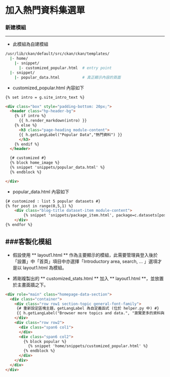 # 加入熱門資料集選單

<script type="text/javascript" src="../js/general.js"></script>

### 新建模組
---

* 此模組為自建模組

```bash
/usr/lib/ckan/default/src/ckan/ckan/templates/
  |- home/
    |- snippet/
      |- customized_popular.html  # entry point
  |- snippet/
    |- popular_data.html          # 真正顯示內容的頁面
```

* customized_popular.html 內容如下

```html
{% set intro = g.site_intro_text %}

<div class="box" style="padding-bottom: 20px;">
  <header class="hp-header-bg">
    {% if intro %}
      {{ h.render_markdown(intro) }}
    {% else %}
      <h3 class="page-heading module-content">
      {{ h.getLangLabel("Popular Data","熱門資料") }}
      </h3>
    {% endif %}
  </header>

  {# customized #}
  {% block home_image %}
  {% snippet 'snippets/popular_data.html' %}
  {% endblock %}

</div>
```

* popular_data.html 內容如下

```html
{# customized : list 5 popular datasets #}
{% for post in range(0,5,1) %}
    <div class="blog-title dataset-item module-content">
        {% snippet 'snippets/package_item.html', package=c.datasets[post], banner=true %}
    </div>
{% endfor %}
```

###客製化模組
---

* 假設使用 ** layout1.html ** 作為主要顯示的模組，此需要管理員登入後於「設置」中「首頁」項目中亦選擇「Introductory area, search, ... 」選項才是以 layout1.html 為模組。

* 將剛複製出的 ** customized_stats.html ** 加入 ** layout1.html **，並放置於主畫面牆之下。

```html
<div role="main" class="homepage-data-section">
  <div class="container">
    <div class="row row1 section-topic general-font-family">
     {# 重新設定區塊主題，getLangLabel 為自定義函式 (位於 helper.py 中) #}
     {{ h.getLangLabel("Browser more topics and data.", "瀏覽更多的資料與內容") }}
    </div>
    <div class="row row2">
      <div class="span6 col1">
      </div>
      <div class="span6 col2">
        {% block popular %}
          {% snippet 'home/snippets/customized_popular.html' %}
        {% endblock %}
      </div>
    </div>
  </div>
</div>
```
